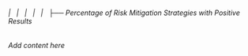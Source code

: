 ###### |   |   |   |   |   ├── Percentage of Risk Mitigation Strategies with Positive Results

*Add content here*